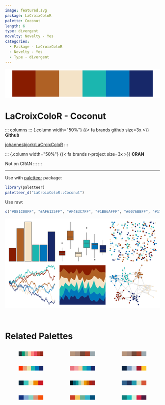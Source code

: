 ```yaml
---
image: featured.svg
package: LaCroixColoR
palette: Coconut
length: 6
type: divergent
novelty: Novelty - Yes
categories:
  - Package - LaCroixColoR
  - Novelty - Yes
  - Type - divergent
---
```


![](featured.svg)

# LaCroixColoR - Coconut 

::: columns
::: {.column width="50%"}
{{< fa brands github size=3x >}}
**Github**

[johannesbjork/LaCroixColoR](https://github.com/johannesbjork/LaCroixColoR)
:::

::: {.column width="50%"}
{{< fa brands r-project size=3x >}}
**CRAN**

Not on CRAN
:::
:::

<hr> 

Use with [paletteer](https://emilhvitfeldt.github.io/paletteer/) package:

```r
library(paletteer)
paletteer_d("LaCroixColoR::Coconut")
```

Use raw:

```r
c("#881C00FF", "#AF6125FF", "#F4E3C7FF", "#1BB6AFFF", "#0076BBFF", "#172869FF")
``` 

![](examples.png) 

<br>

# Related Palettes

<div class="list" style="display: grid; grid-template-columns: auto auto auto;"> <figure class="figure">
<a href="../../awtools/a_palette/"> <img src="../../awtools/a_palette/featured.svg" style="width: 100%;" class="figure-img"></a>
</figure> <figure class="figure">
<a href="../../ButterflyColors/hamadryas_feronia/"> <img src="../../ButterflyColors/hamadryas_feronia/featured.svg" style="width: 100%;" class="figure-img"></a>
</figure> <figure class="figure">
<a href="../../ButterflyColors/hamadryas_feronia/"> <img src="../../ButterflyColors/hamadryas_feronia/featured.svg" style="width: 100%;" class="figure-img"></a>
</figure> <figure class="figure">
<a href="../../LaCroixColoR/PeachPear/"> <img src="../../LaCroixColoR/PeachPear/featured.svg" style="width: 100%;" class="figure-img"></a>
</figure> <figure class="figure">
<a href="../../LaCroixColoR/Pamplemousse/"> <img src="../../LaCroixColoR/Pamplemousse/featured.svg" style="width: 100%;" class="figure-img"></a>
</figure> <figure class="figure">
<a href="../../nbapalettes/grizzlies_europe/"> <img src="../../nbapalettes/grizzlies_europe/featured.svg" style="width: 100%;" class="figure-img"></a>
</figure> <figure class="figure">
<a href="../../futurevisions/atomic_clock/"> <img src="../../futurevisions/atomic_clock/featured.svg" style="width: 100%;" class="figure-img"></a>
</figure> <figure class="figure">
<a href="../../ltc/heatmap/"> <img src="../../ltc/heatmap/featured.svg" style="width: 100%;" class="figure-img"></a>
</figure> <figure class="figure">
<a href="../../fishualize/Hypsoblennius_invemar/"> <img src="../../fishualize/Hypsoblennius_invemar/featured.svg" style="width: 100%;" class="figure-img"></a>
</figure> <figure class="figure">
<a href="../../fishualize/Lampris_guttatus/"> <img src="../../fishualize/Lampris_guttatus/featured.svg" style="width: 100%;" class="figure-img"></a>
</figure> <figure class="figure">
<a href="../../fishualize/Etheostoma_spectabile/"> <img src="../../fishualize/Etheostoma_spectabile/featured.svg" style="width: 100%;" class="figure-img"></a>
</figure> <figure class="figure">
<a href="../../PrettyCols/Beach/"> <img src="../../PrettyCols/Beach/featured.svg" style="width: 100%;" class="figure-img"></a>
</figure> 
</div>
